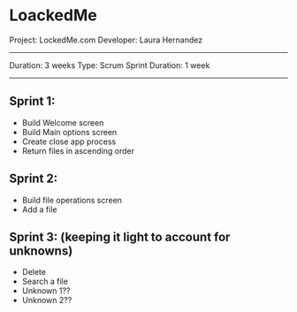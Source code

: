 # LoackedMe

Project: LockedMe.com
Developer: Laura Hernandez

---

Duration: 3 weeks
Type: Scrum
Sprint Duration: 1 week

---

## Sprint 1:
- Build Welcome screen 
- Build Main options screen
- Create close app process
- Return files in ascending order

## Sprint 2:
- Build file operations screen
- Add a file

## Sprint 3: (keeping it light to account for unknowns)
- Delete 
- Search a file
- Unknown 1??
- Unknown 2??
